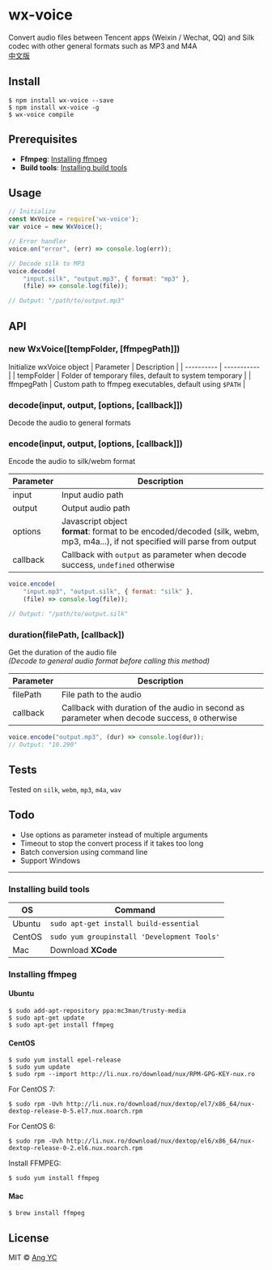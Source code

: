 # wx-voice
Convert audio files between Tencent apps (Weixin / Wechat, QQ) and Silk codec with other general formats such as MP3 and M4A  
[中文版](README.cn.md)


## Install
```
$ npm install wx-voice --save
$ npm install wx-voice -g
$ wx-voice compile
```


## Prerequisites
- **Ffmpeg**: [Installing ffmpeg](#installing-ffmpeg)
- **Build tools**: [Installing build tools](#installing-build-tools)


## Usage
```js
// Initialize
const WxVoice = require('wx-voice');
var voice = new WxVoice();

// Error handler
voice.on("error", (err) => console.log(err));

// Decode silk to MP3
voice.decode(
    "input.silk", "output.mp3", { format: "mp3" },
    (file) => console.log(file));

// Output: "/path/to/output.mp3"
```


## API

### new WxVoice([tempFolder, [ffmpegPath]])
Initialize wxVoice object
| Parameter  | Description |
| ---------- | ----------- |
| tempFolder | Folder of temporary files, default to system temporary   |
| ffmpegPath | Custom path to ffmpeg executables, default using `$PATH` |

### decode(input, output, [options, [callback]])
Decode the audio to general formats

### encode(input, output, [options, [callback]])
Encode the audio to silk/webm format

| Parameter | Description        |
| --------- | ------------------ |
| input     | Input audio path   |
| output    | Output audio path  |
| options   | Javascript object<br/>**format**: format to be encoded/decoded (silk, webm, mp3, m4a...), if not specified will parse from output |
| callback  | Callback with `output` as parameter when decode success, `undefined` otherwise |
```js
voice.encode(
    "input.mp3", "output.silk", { format: "silk" },
    (file) => console.log(file));

// Output: "/path/to/output.silk"
```

### duration(filePath, [callback])
Get the duration of the audio file  
*(Decode to general audio format before calling this method)*

| Parameter | Description            |
| --------- | ---------------------- |
| filePath  | File path to the audio |
| callback  | Callback with duration of the audio in second as parameter when decode success, `0` otherwise |
```js
voice.encode("output.mp3", (dur) => console.log(dur));
// Output: "10.290"
```


## Tests
Tested on `silk`, `webm`, `mp3`, `m4a`, `wav`


## Todo
- Use options as parameter instead of multiple arguments
- Timeout to stop the convert process if it takes too long
- Batch conversion using command line
- Support Windows


---


### Installing build tools
| OS     | Command |
| ------ | ------- |
| Ubuntu | `sudo apt-get install build-essential` |
| CentOS | `sudo yum groupinstall 'Development Tools'` |
| Mac    | Download **XCode** |

### Installing ffmpeg
#### Ubuntu
```
$ sudo add-apt-repository ppa:mc3man/trusty-media  
$ sudo apt-get update  
$ sudo apt-get install ffmpeg
```
#### CentOS
```
$ sudo yum install epel-release
$ sudo yum update
$ sudo rpm --import http://li.nux.ro/download/nux/RPM-GPG-KEY-nux.ro
```
For CentOS 7:
```
$ sudo rpm -Uvh http://li.nux.ro/download/nux/dextop/el7/x86_64/nux-dextop-release-0-5.el7.nux.noarch.rpm
```
For CentOS 6:
```
$ sudo rpm -Uvh http://li.nux.ro/download/nux/dextop/el6/x86_64/nux-dextop-release-0-2.el6.nux.noarch.rpm
```
Install FFMPEG:
```
$ sudo yum install ffmpeg
```
#### Mac
```
$ brew install ffmpeg
```


## License
MIT © [Ang YC](https://angyc.com)